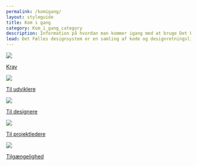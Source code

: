 ```yaml
---
permalink: /komigang/
layout: styleguide
title: Kom i gang
category: Kom_i_gang_category
description: Information på hvordan man kommer igang med at bruge Det Fælles Designsystem
lead: Det Fælles designsystem er en samling af kode og designretningslinjer, der hjælper dig med at bygge selvbetjeningsløsninger. Vi har taget hånd om det lavpraktiske så du kan koncentrere dig om dine brugeres rejse og oplevelse.
---
```


<div class="row">
 <div class="col-12 col-md-4">
      <div class="demo-component-box">
          <a href="/komigang/krav/" class="demo-component-box__img gettingstarted-box" aria-hidden="true" tabindex="-1">
              <img src="{{ site.baseurl }}/img/componenticons/Krav.svg" />
          </a>
          <p><a href="/komigang/krav/" class="bold-link">Krav</a></p>
      </div>
  </div>
  <div class="col-12 col-md-4">
      <div class="demo-component-box">
          <a href="/komigang/tiludviklere/" class="demo-component-box__img gettingstarted-box" aria-hidden="true" tabindex="-1">
              <img src="{{ site.baseurl }}/img/componenticons/TilUdviklere.svg" >
          </a>
          <p><a href="/komigang/tiludviklere/" class="bold-link">Til udviklere</a></p>
      </div>
  </div>
  <div class="col-12 col-md-4">
      <div class="demo-component-box">
          <a href="/komigang/tildesignere/" class="demo-component-box__img gettingstarted-box" aria-hidden="true" tabindex="-1">
              <img src="{{ site.baseurl }}/img/componenticons/TilDesignere.svg" >
          </a>
          <p><a href="/komigang/tildesignere/" class="bold-link">Til designere</a></p>
      </div>
  </div>
</div>
<div class="row">
 <div class="col-12 col-md-4">
      <div class="demo-component-box">
          <a href="/komigang/tilprojekteledere/" class="demo-component-box__img gettingstarted-box" aria-hidden="true" tabindex="-1">
              <img src="{{ site.baseurl }}/img/componenticons/TilProjektledere.svg" >
          </a>
              <p><a href="/komigang/tilprojekteledere/" class="bold-link">Til projektledere</a></p>
      </div>
  </div>
  <div class="col-12 col-md-4">
      <div class="demo-component-box">
          <a href="/komigang/tilgaengelighed/" class="demo-component-box__img gettingstarted-box" aria-hidden="true" tabindex="-1">
              <img src="{{ site.baseurl }}/img/componenticons/Tilgaengelighed_kantet.svg" >
          </a>
          <p><a href="/komigang/tilgaengelighed/" class="bold-link">Tilgængelighed</a></p>
      </div>
  </div>
</div>
